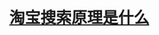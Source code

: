 # [淘宝搜索原理是什么](http://www.iqiyi.com/v_19rrar7hbo.html#curid=616120600_cb40123a37d291cfe19123196c5cbd15)

